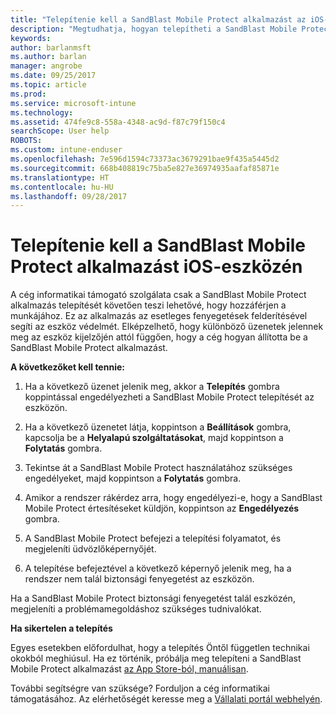 ```yaml
---
title: "Telepítenie kell a SandBlast Mobile Protect alkalmazást az iOS-eszközén | Microsoft Docs"
description: "Megtudhatja, hogyan telepítheti a SandBlast Mobile Protect alkalmazást iOS-eszközön."
keywords: 
author: barlanmsft
ms.author: barlan
manager: angrobe
ms.date: 09/25/2017
ms.topic: article
ms.prod: 
ms.service: microsoft-intune
ms.technology: 
ms.assetid: 474fe9c8-558a-4348-ac9d-f87c79f150c4
searchScope: User help
ROBOTS: 
ms.custom: intune-enduser
ms.openlocfilehash: 7e596d1594c73373ac3679291bae9f435a5445d2
ms.sourcegitcommit: 668b408819c75ba5e827e36974935aafaf85871e
ms.translationtype: HT
ms.contentlocale: hu-HU
ms.lasthandoff: 09/28/2017
---
```

# <a name="you-need-to-install-sandblast-mobile-protect-on-your-ios-device"></a>Telepítenie kell a SandBlast Mobile Protect alkalmazást iOS-eszközén

A cég informatikai támogató szolgálata csak a SandBlast Mobile Protect alkalmazás telepítését követően teszi lehetővé, hogy hozzáférjen a munkájához. Ez az alkalmazás az esetleges fenyegetések felderítésével segíti az eszköz védelmét. Elképzelhető, hogy különböző üzenetek jelennek meg az eszköz kijelzőjén attól függően, hogy a cég hogyan állította be a SandBlast Mobile Protect alkalmazást.

**A következőket kell tennie:**

1.  Ha a következő üzenet jelenik meg, akkor a **Telepítés** gombra koppintással engedélyezheti a SandBlast Mobile Protect telepítését az eszközön.

2. Ha a következő üzenetet látja, koppintson a **Beállítások** gombra, kapcsolja be a **Helyalapú szolgáltatásokat**, majd koppintson a **Folytatás** gombra.

3. Tekintse át a SandBlast Mobile Protect használatához szükséges engedélyeket, majd koppintson a **Folytatás** gombra.

4. Amikor a rendszer rákérdez arra, hogy engedélyezi-e, hogy a SandBlast Mobile Protect értesítéseket küldjön, koppintson az **Engedélyezés** gombra.

5. A SandBlast Mobile Protect befejezi a telepítési folyamatot, és megjeleníti üdvözlőképernyőjét.

6. A telepítése befejeztével a következő képernyő jelenik meg, ha a rendszer nem talál biztonsági fenyegetést az eszközön.

Ha a SandBlast Mobile Protect biztonsági fenyegetést talál eszközén, megjeleníti a problémamegoldáshoz szükséges tudnivalókat.

**Ha sikertelen a telepítés**

Egyes esetekben előfordulhat, hogy a telepítés Öntől független technikai okokból meghiúsul. Ha ez történik, próbálja meg telepíteni a SandBlast Mobile Protect alkalmazást [az App Store-ból, manuálisan](https://itunes.apple.com/app/sandblast-mobile-protect/id1006390797).

További segítségre van szüksége? Forduljon a cég informatikai támogatásához. Az elérhetőségét keresse meg a [Vállalati portál webhelyén](https://portal.manage.microsoft.com).
